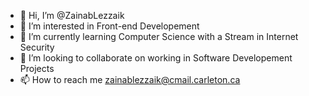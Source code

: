 - 👋 Hi, I’m @ZainabLezzaik
- 👀 I’m interested in Front-end Developement 
- 🌱 I’m currently learning Computer Science with a Stream in Internet Security 
- 💞️ I’m looking to collaborate on working in Software Developement Projects 
- 📫 How to reach me zainablezzaik@cmail.carleton.ca 

<!---
ZainabLezzaik/ZainabLezzaik is a ✨ special ✨ repository because its `README.md` (this file) appears on your GitHub profile.
You can click the Preview link to take a look at your changes.
--->
